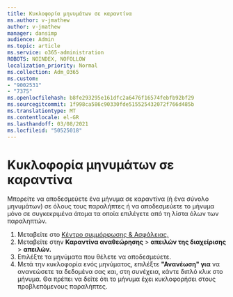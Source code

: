 ```yaml
---
title: Κυκλοφορία μηνυμάτων σε καραντίνα
ms.author: v-jmathew
author: v-jmathew
manager: dansimp
audience: Admin
ms.topic: article
ms.service: o365-administration
ROBOTS: NOINDEX, NOFOLLOW
localization_priority: Normal
ms.collection: Adm_O365
ms.custom:
- "9002531"
- "7375"
ms.openlocfilehash: b8fe293295e161dfc2a6476f16574febfb92bf29
ms.sourcegitcommit: 1f998ca586c90330fde515525432072f766d485b
ms.translationtype: MT
ms.contentlocale: el-GR
ms.lasthandoff: 03/08/2021
ms.locfileid: "50525018"
---
```

# <a name="release-quarantined-messages"></a>Κυκλοφορία μηνυμάτων σε καραντίνα

Μπορείτε να αποδεσμεύετε ένα μήνυμα σε καραντίνα (ή ένα σύνολο μηνυμάτων) σε όλους τους παραλήπτες ή να αποδεσμεύετε το μήνυμα μόνο σε συγκεκριμένα άτομα τα οποία επιλέγετε από τη λίστα όλων των παραληπτών.

1. Μεταβείτε στο [Κέντρο συμμόρφωσης & Ασφάλειας.](https://go.microsoft.com/fwlink/p/?linkid=2077143)
2. Μεταβείτε στην **Καραντίνα αναθεώρησης**  >  **απειλών της διαχείρισης**  >  **απειλών.**
3. Επιλέξτε τα μηνύματα που θέλετε να αποδεσμεύετε.
4. Μετά την κυκλοφορία ενός μηνύματος, επιλέξτε **"Ανανέωση" για** να ανανεώσετε τα δεδομένα σας και, στη συνέχεια, κάντε διπλό κλικ στο μήνυμα. Θα πρέπει να δείτε ότι το μήνυμα έχει κυκλοφορήσει στους προβλεπόμενους παραλήπτες.
